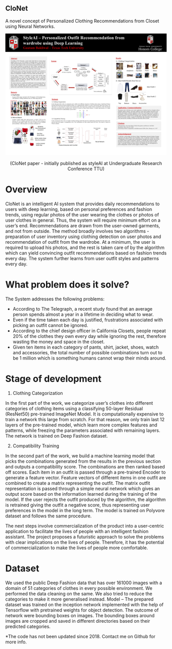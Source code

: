 ## CloNet
A novel concept of Personalized Clothing Recommendations from Closet using Neural Networks. 

![CloNet - initially published as styleAI](https://github.com/Gautam8080/CloNet/blob/master/doc/Paper%20Presentation.jpg?raw=true)<div style="
    text-align: center;
">(CloNet paper - initially published as styleAI at Undergraduate Research Conference TTU)</div>

# Overview
CloNet is an intelligent AI system that provides daily recommendations to users with deep learning, based on personal preferences and fashion trends, using regular photos of the user wearing the clothes or photos of user clothes in general. Thus, the system will require minimum effort on a user’s end. Recommendations are drawn from the user-owned garments, and not from outside. The method broadly involves two algorithms - preparation of user inventory using clothing detection on user photos and recommendation of outfit from the wardrobe. At a minimum, the user is required to upload his photos, and the rest is taken care of by the algorithm which can yield convincing outfit recommendations based on fashion trends every day. The system further learns from user outfit styles and patterns every day.

# What problem does it solve?
The System addresses the following problems:
- According to The Telegraph, a recent study found that an average person spends almost a year in a lifetime in deciding what to wear.
- Even if the time taken each day is justified, frustrations associated with picking an outfit cannot be ignored.
- According to the chief design officer in California Closets, people repeat 20% of the clothes they own every day while ignoring the rest, therefore wasting the money and space in the closet.
- Given ten items in each category of pants, shirt, jacket, shoes, watch and accessories, the total number of possible combinations turn out to be 1 million which is something humans cannot wrap their minds around. 

# Stage of development
1)	Clothing Categorization

In the first part of the work, we categorize user’s clothes into different categories of clothing items using a classifying 50-layer Residual (ResNet50) pre-trained ImageNet Model. It is computationally expensive to train a network this large from scratch. For that reason, we only train last 12 layers of the pre-trained model, which learn more complex features and patterns, while freezing the parameters associated with remaining layers. The network is trained on Deep Fashion dataset.

2)	Compatibility Training

In the second part of the work, we build a machine learning model that picks the combinations generated from the results in the previous section and outputs a compatibility score. The combinations are then ranked based off scores. Each item in an outfit is passed through a pre-trained Encoder to generate a feature vector. Feature vectors of different items in one outfit are combined to create a matrix representing the outfit. The matrix outfit representation is passed through a simple neural network which gives an output score based on the information learned during the training of the model. If the user rejects the outfit produced by the algorithm, the algorithm is retrained giving the outfit a negative score, thus representing user preferences in the model in the long term. The model is trained on Polyvore dataset and follows the same procedure. 

The next steps involve commercialization of the product into a user-centric application to facilitate the lives of people with an intelligent fashion assistant. The project proposes a futuristic approach to solve the problems with clear implications on the lives of people. Therefore, it has the potential of commercialization to make the lives of people more comfortable.

# Dataset
We used the public Deep Fashion data that has over 161000 images with a domain of 51 categories of clothes in every possible environment. We performed the data cleaning on the same. We also tried to reduce the categories to make it more generalised instead. 
Model – 
The prepared dataset was trained on the inception network implemented with the help of Tensorflow with pretrained weights for object detection. The outcome of network were bounding boxes on images. The bounding boxes around images are cropped and saved in different directories based on their predicted categories.

*The code has not been updated since 2018. Contact me on Github for more info.
